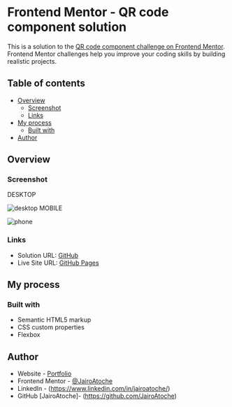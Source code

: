 # Frontend Mentor - QR code component solution

This is a solution to the [QR code component challenge on Frontend Mentor](https://www.frontendmentor.io/challenges/qr-code-component-iux_sIO_H). Frontend Mentor challenges help you improve your coding skills by building realistic projects. 

## Table of contents

- [Overview](#overview)
  - [Screenshot](#screenshot)
  - [Links](#links)
- [My process](#my-process)
  - [Built with](#built-with)
- [Author](#author)

## Overview

### Screenshot
DESKTOP

![desktop](https://user-images.githubusercontent.com/44626985/167283811-45a5d8fe-25ff-4b9c-97aa-55d53acb54a0.png)
MOBILE

![phone](https://user-images.githubusercontent.com/44626985/167283812-248cb59e-2f49-4b5a-ae6f-8416be0762ae.png)

### Links

- Solution URL: [GitHub](https://github.com/JairoAtoche/QR-Code-Component)
- Live Site URL: [GitHub Pages](https://jairoatoche.github.io/QR-Code-Component/)

## My process

### Built with

- Semantic HTML5 markup
- CSS custom properties
- Flexbox

## Author

- Website - [Portfolio](https://jairoatoche.github.io/)
- Frontend Mentor - [@JairoAtoche](https://www.frontendmentor.io/profile/JairoAtoche)
- LinkedIn - (https://www.linkedin.com/in/jairoatoche/)
- GitHub [JairoAtoche]- (https://github.com/JairoAtoche)
